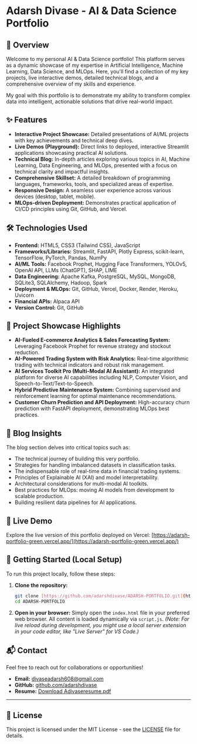 # Adarsh Divase - AI & Data Science Portfolio

## 🚀 Overview
Welcome to my personal AI & Data Science portfolio! This platform serves as a dynamic showcase of my expertise in Artificial Intelligence, Machine Learning, Data Science, and MLOps. Here, you'll find a collection of my key projects, live interactive demos, detailed technical blogs, and a comprehensive overview of my skills and experience.

My goal with this portfolio is to demonstrate my ability to transform complex data into intelligent, actionable solutions that drive real-world impact.

## ✨ Features
* **Interactive Project Showcase:** Detailed presentations of AI/ML projects with key achievements and technical deep dives.
* **Live Demos (Playground):** Direct links to deployed, interactive Streamlit applications showcasing practical AI solutions.
* **Technical Blog:** In-depth articles exploring various topics in AI, Machine Learning, Data Engineering, and MLOps, presented with a focus on technical clarity and impactful insights.
* **Comprehensive Skillset:** A detailed breakdown of programming languages, frameworks, tools, and specialized areas of expertise.
* **Responsive Design:** A seamless user experience across various devices (desktop, tablet, mobile).
* **MLOps-driven Deployment:** Demonstrates practical application of CI/CD principles using Git, GitHub, and Vercel.

## 🛠️ Technologies Used
* **Frontend:** HTML5, CSS3 (Tailwind CSS), JavaScript
* **Frameworks/Libraries:** Streamlit, FastAPI, Plotly Express, scikit-learn, TensorFlow, PyTorch, Pandas, NumPy
* **AI/ML Tools:** Facebook Prophet, Hugging Face Transformers, YOLOv5, OpenAI API, LLMs (ChatGPT), SHAP, LIME
* **Data Engineering:** Apache Kafka, PostgreSQL, MySQL, MongoDB, SQLite3, SQLAlchemy, Hadoop, Spark
* **Deployment & MLOps:** Git, GitHub, Vercel, Docker, Render, Heroku, Uvicorn
* **Financial APIs:** Alpaca API
* **Version Control:** Git, GitHub

## 📂 Project Showcase Highlights
* **AI-Fueled E-commerce Analytics & Sales Forecasting System:** Leveraging Facebook Prophet for revenue strategy and stockout reduction.
* **AI-Powered Trading System with Risk Analytics:** Real-time algorithmic trading with technical indicators and robust risk management.
* **AI Services Toolkit Pro (Multi-Modal AI Assistant):** An integrated platform for diverse AI capabilities including NLP, Computer Vision, and Speech-to-Text/Text-to-Speech.
* **Hybrid Predictive Maintenance System:** Combining supervised and reinforcement learning for optimal maintenance recommendations.
* **Customer Churn Prediction and API Deployment:** High-accuracy churn prediction with FastAPI deployment, demonstrating MLOps best practices.

## 📝 Blog Insights
The blog section delves into critical topics such as:
* The technical journey of building this very portfolio.
* Strategies for handling imbalanced datasets in classification tasks.
* The indispensable role of real-time data in financial trading systems.
* Principles of Explainable AI (XAI) and model interpretability.
* Architectural considerations for multi-modal AI toolkits.
* Best practices for MLOps: moving AI models from development to scalable production.
* Building resilient data pipelines for AI applications.

## 🔗 Live Demo
Explore the live version of this portfolio deployed on Vercel:
[https://adarsh-portfolio-green.vercel.app/](https://adarsh-portfolio-green.vercel.app/)

## 🚀 Getting Started (Local Setup)
To run this project locally, follow these steps:

1.  **Clone the repository:**
    ```bash
    git clone [https://github.com/adarshdivase/ADARSH-PORTFOLIO.git](https://github.com/adarshdivase/ADARSH-PORTFOLIO.git)
    cd ADARSH-PORTFOLIO
    ```
2.  **Open in your browser:**
    Simply open the `index.html` file in your preferred web browser. All content is loaded dynamically via `script.js`.
    *(Note: For live reload during development, you might use a local server extension in your code editor, like "Live Server" for VS Code.)*

## 📬 Contact
Feel free to reach out for collaborations or opportunities!
* **Email:** divaseadarsh608@gmail.com
* **GitHub:** [github.com/adarshdivase](https://github.com/adarshdivase)
* **Resume:** [Download Adivaseresume.pdf](https://raw.githubusercontent.com/adarshdivase/ADARSH-PORTFOLIO/main/Adivaseresume.pdf)

---

## 📜 License
This project is licensed under the MIT License - see the [LICENSE](LICENSE) file for details.
